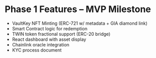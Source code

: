 # Phase 1 Features – MVP Milestone

- VaultKey NFT Minting (ERC-721 w/ metadata + GIA diamond link)
- Smart Contract logic for redemption
- TWIN token fractional support (ERC-20 bridge)
- React dashboard with asset display
- Chainlink oracle integration
- KYC process document